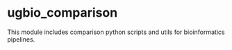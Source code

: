 # ugbio_comparison

This module includes comparison python scripts and utils for bioinformatics pipelines.
